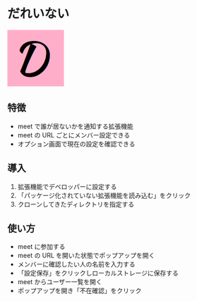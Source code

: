 # だれいない

![dareinai-logo](icons/icon128.png)

## 特徴

- meet で誰が居ないかを通知する拡張機能
- meet の URL ごとにメンバー設定できる
- オプション画面で現在の設定を確認できる

## 導入

1. 拡張機能でデベロッパーに設定する
2. 「パッケージ化されていない拡張機能を読み込む」をクリック
3. クローンしてきたディレクトリを指定する

## 使い方

- meet に参加する
- meet の URL を開いた状態でポップアップを開く
- メンバーに確認したい人の名前を入力する
- 「設定保存」をクリックしローカルストレージに保存する
- meet からユーザー一覧を開く
- ポップアップを開き「不在確認」をクリック
